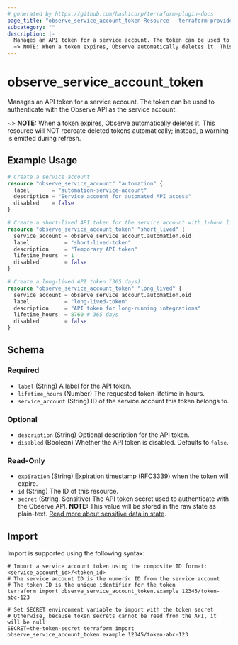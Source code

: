 ```yaml
---
# generated by https://github.com/hashicorp/terraform-plugin-docs
page_title: "observe_service_account_token Resource - terraform-provider-observe"
subcategory: ""
description: |-
  Manages an API token for a service account. The token can be used to authenticate with the Observe API as the service account.
  ~> NOTE: When a token expires, Observe automatically deletes it. This resource will NOT recreate deleted tokens automatically; instead, a warning is emitted during refresh.
---
```

# observe_service_account_token

Manages an API token for a service account. The token can be used to authenticate with the Observe API as the service account.

~> **NOTE:** When a token expires, Observe automatically deletes it. This resource will NOT recreate deleted tokens automatically; instead, a warning is emitted during refresh.
## Example Usage
```terraform
# Create a service account
resource "observe_service_account" "automation" {
  label       = "automation-service-account"
  description = "Service account for automated API access"
  disabled    = false
}

# Create a short-lived API token for the service account with 1-hour lifetime
resource "observe_service_account_token" "short_lived" {
  service_account = observe_service_account.automation.oid
  label           = "short-lived-token"
  description     = "Temporary API token"
  lifetime_hours  = 1
  disabled        = false
}

# Create a long-lived API token (365 days)
resource "observe_service_account_token" "long_lived" {
  service_account = observe_service_account.automation.oid
  label           = "long-lived-token"
  description     = "API token for long-running integrations"
  lifetime_hours  = 8760 # 365 days
  disabled        = false
}
```
<!-- schema generated by tfplugindocs -->
## Schema

### Required

- `label` (String) A label for the API token.
- `lifetime_hours` (Number) The requested token lifetime in hours.
- `service_account` (String) ID of the service account this token belongs to.

### Optional

- `description` (String) Optional description for the API token.
- `disabled` (Boolean) Whether the API token is disabled. Defaults to `false`.

### Read-Only

- `expiration` (String) Expiration timestamp (RFC3339) when the token will expire.
- `id` (String) The ID of this resource.
- `secret` (String, Sensitive) The API token secret used to authenticate with the Observe API. **NOTE:** This value will be stored in the raw state as plain-text. [Read more about sensitive data in state](https://www.terraform.io/docs/language/state/sensitive-data.html).
## Import
Import is supported using the following syntax:
```shell
# Import a service account token using the composite ID format: <service_account_id>/<token_id>
# The service account ID is the numeric ID from the service account
# The token ID is the unique identifier for the token
terraform import observe_service_account_token.example 12345/token-abc-123

# Set SECRET environment variable to import with the token secret
# Otherwise, because token secrets cannot be read from the API, it will be null
SECRET=the-token-secret terraform import observe_service_account_token.example 12345/token-abc-123
```
